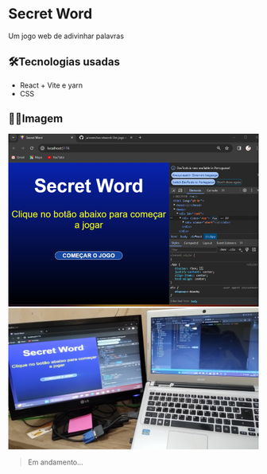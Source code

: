 # Secret Word
Um jogo web de adivinhar palavras

## 🛠️Tecnologias usadas
- React + Vite e yarn
- CSS

## 👨‍💻Imagem 
![](./img-jogo.png)
![](./pj-jogo.jpeg)

>Em andamento...